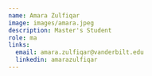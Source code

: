 ```yaml
---
name: Amara Zulfiqar
image: images/amara.jpeg
description: Master's Student
role: ma
links:
  email: amara.zulfiqar@vanderbilt.edu
  linkedin: amarazulfiqar
---
```

